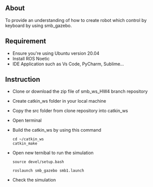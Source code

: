 ## About
To provide an understanding of how to create robot which control by keyboard by using smb_gazebo.

## Requirement
- Ensure you're using Ubuntu version 20.04 
- Install ROS Noetic
- IDE Application such as Vs Code, PyCharm, Sublime…

## Instruction
- Clone or download the zip file of smb_ws_HW4 branch repository
- Create catkin_ws folder in your local machine
- Copy the src folder from clone repository into catkin_ws
- Open terminal
- Build the catkin_ws by using this command
  
      cd ~/catkin_ws
      catkin_make
      
- Open new ternibal to run the simulation

      source devel/setup.bash

      roslaunch smb_gazebo smb1.launch

- Check the simulation
  

  




